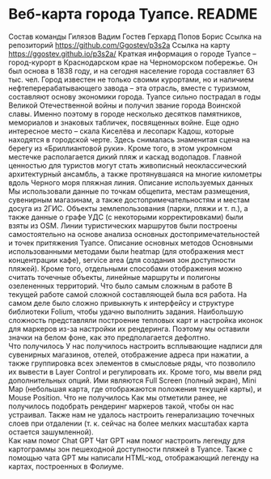 # Веб-карта города Туапсе. README  
Состав команды 
Гилязов Вадим 
Гостев Герхард 
Попов Борис 
Ссылка на репозиторий 
https://github.com/Ggostev/p3s2a 
Ссылка на карту
https://ggostev.github.io/p3s2a/
Краткая информация о городе 
Туапсе – город-курорт в Краснодарском крае на Черноморском побережье. Он был 
основа в 1838 году, и на сегодня население города составляет 63 тыс. чел. Город 
известен не только своими курортами, но и наличием нефтеперерабатывающего 
завода – эта отрасль, вместе с туризмом, составляют основу экономики города. 
Туапсе сильно пострадал в годы Великой Отечественной войны и получил звание 
города Воинской славы. Именно поэтому в городе несколько десятков памятников, 
мемориалов и знаковых табличек, посвященных войне. Еще одно интересное 
место – скала Киселёва и лесопарк Кадош, которые находятся в городской черте. 
Здесь снималась знаменитая сцена на берегу из «Бриллиантовой руки». Кроме 
того, в этом укромном местечке располагается дикий пляж и каскад водопадов. 
Главной ценностью для туристов могут стать живописный неоклассический 
архитектурный ансамбль, а также протянувшаяся на многие километры вдоль 
Черного моря пляжная линия. 
Описание используемых данных 
Мы использовали данные по точкам общепита, местам размещения, сувенирным 
магазинам, а также достопримечательностям и местам досуга из 2ГИС. 
Объекты землепользования (парки, пляжи и т. п.), а также данные о графе УДС (с 
некоторыми корректировками) были взяты из OSM. 
Линии туристических маршрутов были построены самостоятельно на основе 
анализа основных достопримечательностей и точек притяжения Туапсе. 
Описание основных методов 
Основными использованными методами были heatmap (для отображения мест 
концентрации кафе), service area (для создания зон доступности пляжей). Кроме 
того, отдельными способами отображения можно считать точечные объекты, 
линейные маршруты и полигоны озелененных территорий. 
Что было самым сложным в работе 
В текущей работе самой сложной составляющей была вся работа. На самом деле 
было сложно привыкнуть к интерфейсу и структуре библиотеки Folium, чтобы 
удачно выполнить задания. Наибольшую сложность представляли построение 
тепловых карт и настройка иконок для маркеров из-за настройки их рендеринга. 
Поэтому мы оставили значки на белом фоне, как это предполагается дефолтно.  
Что получилось 
У нас получилось настроить всплывающие надписи для сувенирных магазинов, 
отелей, отображение адреса при нажатии, а также группировка всех элементов в 
смысловые ряды, что позволило их вывести в Layer Control и регулировать их. 
Кроме того, мы ввели ряд дополнительных опций. Ими являются Full Screen 
(полный экран), Mini Map (небольшая карта, где отображаются положения текущей 
карты), и Mouse Position. 
Что не получилось 
Как мы отметили ранее, не получилось подобрать рендеринг маркеров такой, 
чтобы он нас устраивал. Также нам не удалось настроить генерализацию 
точечных слоев при отдалении (т. к. сейчас на более мелких масштабах карта 
остается зашумленной).  
Как нам помог Chat GPT 
Чат GPT нам помог настроить легенду для картограммы зон пешеходной 
доступности пляжей в Туапсе. Также с помощью чата GPT мы написали HTML-код, 
отображающий легенду на картах, построенных в Фолиуме.
